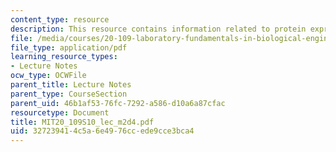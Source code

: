 ```yaml
---
content_type: resource
description: This resource contains information related to protein expression.
file: /media/courses/20-109-laboratory-fundamentals-in-biological-engineering-spring-2010/327239414c5a6e4976ccede9cce3bca4_MIT20_109S10_lec_m2d4.pdf
file_type: application/pdf
learning_resource_types:
- Lecture Notes
ocw_type: OCWFile
parent_title: Lecture Notes
parent_type: CourseSection
parent_uid: 46b1af53-76fc-7292-a586-d10a6a87cfac
resourcetype: Document
title: MIT20_109S10_lec_m2d4.pdf
uid: 32723941-4c5a-6e49-76cc-ede9cce3bca4
---
```

